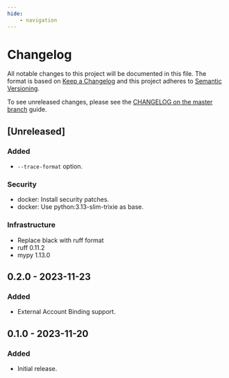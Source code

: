 ```yaml
---
hide:
    - navigation
---
```

# Changelog

All notable changes to this project will be documented in this file.
The format is based on [Keep a Changelog](https://keepachangelog.com/en/1.0.0/)
and this project adheres to [Semantic Versioning](https://semver.org/spec/v2.0.0.html).

To see unreleased changes, please see the [CHANGELOG on the master branch](https://github.com/gufolabs/csr_proxy/blob/master/CHANGELOG.md) guide.

## [Unreleased]

### Added

* `--trace-format` option.

### Security

* docker: Install security patches.
* docker: Use python:3.13-slim-trixie as base.

### Infrastructure

* Replace black with ruff format
* ruff 0.11.2
* mypy 1.13.0

## 0.2.0 - 2023-11-23

### Added

* External Account Binding support.

## 0.1.0 - 2023-11-20

### Added

* Initial release.